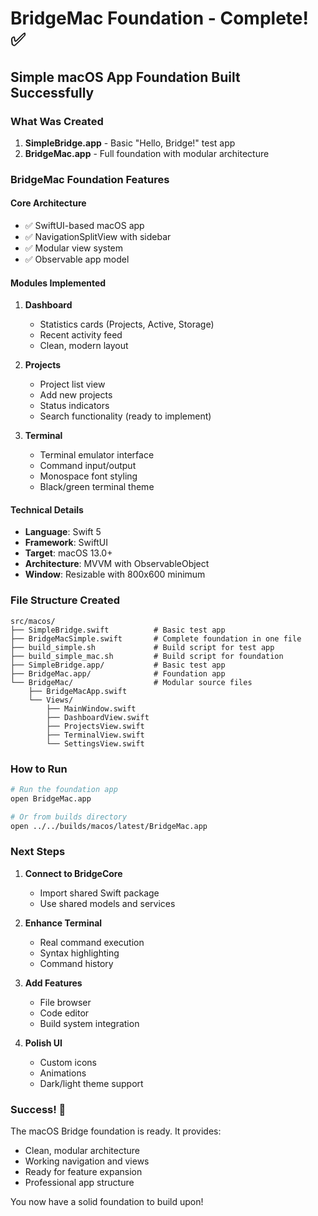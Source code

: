 # BridgeMac Foundation - Complete! ✅

## Simple macOS App Foundation Built Successfully

### What Was Created

1. **SimpleBridge.app** - Basic "Hello, Bridge!" test app
2. **BridgeMac.app** - Full foundation with modular architecture

### BridgeMac Foundation Features

#### Core Architecture
- ✅ SwiftUI-based macOS app
- ✅ NavigationSplitView with sidebar
- ✅ Modular view system
- ✅ Observable app model

#### Modules Implemented

1. **Dashboard**
   - Statistics cards (Projects, Active, Storage)
   - Recent activity feed
   - Clean, modern layout

2. **Projects**
   - Project list view
   - Add new projects
   - Status indicators
   - Search functionality (ready to implement)

3. **Terminal**
   - Terminal emulator interface
   - Command input/output
   - Monospace font styling
   - Black/green terminal theme

#### Technical Details
- **Language**: Swift 5
- **Framework**: SwiftUI
- **Target**: macOS 13.0+
- **Architecture**: MVVM with ObservableObject
- **Window**: Resizable with 800x600 minimum

### File Structure Created
```
src/macos/
├── SimpleBridge.swift          # Basic test app
├── BridgeMacSimple.swift       # Complete foundation in one file
├── build_simple.sh             # Build script for test app
├── build_simple_mac.sh         # Build script for foundation
├── SimpleBridge.app/           # Basic test app
├── BridgeMac.app/              # Foundation app
└── BridgeMac/                  # Modular source files
    ├── BridgeMacApp.swift
    └── Views/
        ├── MainWindow.swift
        ├── DashboardView.swift
        ├── ProjectsView.swift
        ├── TerminalView.swift
        └── SettingsView.swift
```

### How to Run

```bash
# Run the foundation app
open BridgeMac.app

# Or from builds directory
open ../../builds/macos/latest/BridgeMac.app
```

### Next Steps

1. **Connect to BridgeCore**
   - Import shared Swift package
   - Use shared models and services

2. **Enhance Terminal**
   - Real command execution
   - Syntax highlighting
   - Command history

3. **Add Features**
   - File browser
   - Code editor
   - Build system integration

4. **Polish UI**
   - Custom icons
   - Animations
   - Dark/light theme support

### Success! 🎉

The macOS Bridge foundation is ready. It provides:
- Clean, modular architecture
- Working navigation and views
- Ready for feature expansion
- Professional app structure

You now have a solid foundation to build upon!